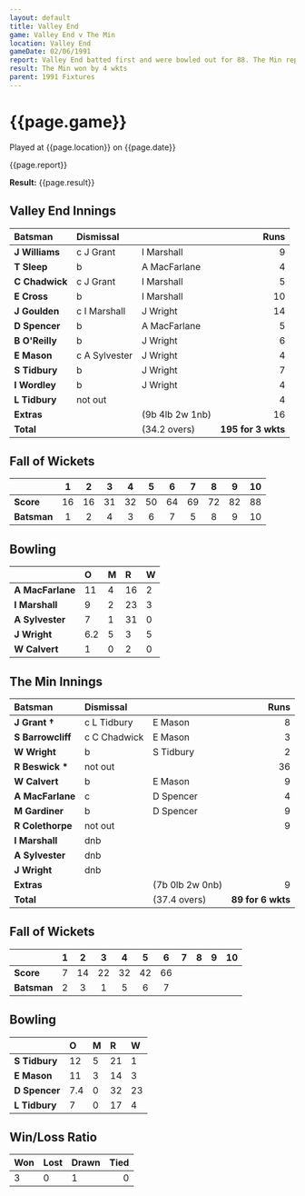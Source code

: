 ```yaml
---
layout: default
title: Valley End
game: Valley End v The Min
location: Valley End
gameDate: 02/06/1991
report: Valley End batted first and were bowled out for 88. The Min replied with 89 for 6 wkts
result: The Min won by 4 wkts
parent: 1991 Fixtures
---
```


# {{page.game}}

Played at {{page.location}} on {{page.date}}

{{page.report}}

**Result:** {{page.result}}

## Valley End Innings

| Batsman | Dismissal |  | Runs |
|:---|:---|---|---:|
| **J Williams** | c J Grant | I Marshall | 9 | 
| **T Sleep** | b | A MacFarlane | 4 | 
| **C Chadwick** | c J Grant | I Marshall | 5 | 
| **E Cross** | b | I Marshall | 10 | 
| **J Goulden** | c I Marshall | J Wright | 14 | 
| **D Spencer** | b | A MacFarlane | 5 |
| **B O'Reilly** | b | J Wright | 6 | 
| **E Mason** | c A Sylvester | J Wright | 4 |
| **S Tidbury** | b | J Wright | 7 | 
| **I Wordley** | b | J Wright | 4 | 
| **L Tidbury** | not out |  | 4 |
| **Extras** | | (9b 4lb 2w 1nb) | 16 | 
| **Total** | | (34.2 overs) | **195 for 3 wkts** | 

## Fall of Wickets

| | 1 | 2 | 3 | 4 | 5 | 6 | 7 | 8 | 9 | 10 |
|---|:---:|:---:|:---:|:---:|:---:|:---:|:---:|:---:|:---:|:---:|
| **Score** | 16 | 16 | 31 | 32 | 50 | 64 | 69 | 72 | 82 | 88 |
| **Batsman** | 1 | 2 | 4 | 3 | 6 | 7 | 5 | 8 | 9 | 10 |

## Bowling

| | O | M | R | W |
|---|:---|:---|:---|:---|
| **A MacFarlane** | 11 | 4 | 16 | 2 | 
| **I Marshall** | 9 | 2 | 23 | 3 | 
| **A Sylvester** | 7 | 1 | 31 | 0 | 
| **J Wright** | 6.2 | 5 | 3 | 5 | 
| **W Calvert** | 1 | 0 | 2 | 0 |

## The Min Innings

| Batsman | Dismissal |  | Runs |
|:---|:---|---|---:|
| **J Grant &#8224;** | c L Tidbury | E Mason | 8 | 
| **S Barrowcliff** | c C Chadwick | E Mason | 3 | 
| **W Wright** | b | S Tidbury | 2 | 
| **R Beswick &#42;** | not out |  | 36 | 
| **W Calvert** | b | E Mason | 9 | 
| **A MacFarlane** | c | D Spencer | 4 | 
| **M Gardiner** | b | D Spencer | 9 | 
| **R Colethorpe** | not out |  | 9 | 
| **I Marshall** | dnb |  |  | 
| **A Sylvester** | dnb |  |  | 
| **J Wright** | dnb |  |  | 
| **Extras** | | (7b 0lb 2w 0nb) | 9 | 
| **Total** | | (37.4 overs) | **89 for 6 wkts** | 

## Fall of Wickets

| | 1 | 2 | 3 | 4 | 5 | 6 | 7 | 8 | 9 | 10 |
|---|:---:|:---:|:---:|:---:|:---:|:---:|:---:|:---:|:---:|:---:|
| **Score** | 7 | 14 | 22 | 32 | 42 | 66 |  |  |  |  | 
| **Batsman** | 2 | 3 | 1 | 5 | 6 | 7 |  |  |  |  | 

## Bowling

| | O | M | R | W |
|---|:---|:---|:---|:---|
| **S Tidbury** | 12 | 5 | 21 | 1 | 
| **E Mason** | 11 | 3 | 14 | 3 | 
| **D Spencer** | 7.4 | 0 | 32 | 23 | 
| **L Tidbury** | 7 | 0 | 17 | 4 | 

## Win/Loss Ratio

| Won | Lost | Drawn | Tied |
|:---|:---|:---|---:|
| 3 | 0 | 1 | 0 |